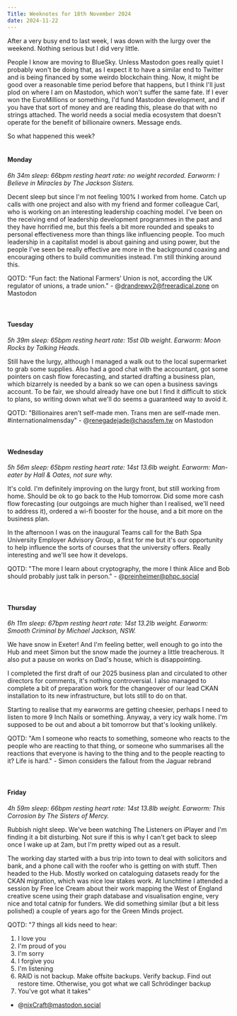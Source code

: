 ```yaml
--- 
Title: Weeknotes for 18th November 2024
date: 2024-11-22
---
```

After a very busy end to last week, I was down with the lurgy over the weekend. Nothing serious but I did very little.

People I know are moving to BlueSky. Unless Mastodon goes really quiet I probably won't be doing that, as I expect it to have a similar end to Twitter and is being financed by some weirdo blockchain thing. Now, it might be good over a reasonable time period before that happens, but I think I'll just plod on where I am on Mastodon, which won't suffer the same fate. If I ever won the EuroMillions or something, I'd fund Mastodon development, and if you have that sort of money and are reading this, please do that with no strings attached. The world needs a social media ecosystem that doesn't operate for the benefit of billionaire owners. Message ends.

So what happened this week?
<br> 
<br>  
 

#### Monday
_6h 34m sleep: 66bpm resting heart rate: no weight recorded. Earworm: I Believe in Miracles by The Jackson Sisters._

Decent sleep but since I'm not feeling 100% I worked from home. Catch up calls with one project and also with my friend and former colleague Carl, who is working on an interesting leadership coaching model. I've been on the receiving end of leadership development programmes in the past and they have horrified me, but this feels a bit more rounded and speaks to personal effectiveness more than things like influencing people. Too much leadership in a capitalist model is about gaining and using power, but the people I've seen be really effective are more in the background coaxing and encouraging others to build communities instead. I'm still thinking around this.

QOTD: "Fun fact: the National Farmers’ Union is not, according the UK regulator of unions, a trade union." - @drandrewv2@freeradical.zone on Mastodon
<br>  
<br>  

#### Tuesday
_5h 39m sleep: 65bpm resting heart rate: 15st 0lb weight. Earworm: Moon Rocks by Talking Heads._

Still have the lurgy, although I managed a walk out to the local supermarket to grab some supplies. Also had a good chat with the accountant, got some pointers on cash flow forecasting, and started drafting a business plan, which bizarrely is needed by a bank so we can open a business savings account. To be fair, we should already have one but I find it difficult to stick to plans, so writing down what we'll do seems a guaranteed way to avoid it.

QOTD: "Billionaires aren’t self-made men. Trans men are self-made men. #internationalmensday" - @renegadejade@chaosfem.tw on Mastodon
<br>  
<br>  


#### Wednesday
_5h 56m sleep: 65bpm resting heart rate: 14st 13.6lb weight. Earworm: Man-eater by Hall & Oates, not sure why._

It's cold. I'm definitely improving on the lurgy front, but still working from home. Should be ok to go back to the Hub tomorrow. Did some more cash flow forecasting (our outgoings are much higher than I realised, we'll need to address it), ordered a wi-fi booster for the house, and a bit more on the business plan.

In the afternoon I was on the inaugural Teams call for the Bath Spa University Employer Advisory Group, a first for me but it's our opportunity to help influence the sorts of courses that the university offers. Really interesting and we'll see how it develops.

QOTD: "The more I learn about cryptography, the more I think Alice and Bob should probably just talk in person." - @preinheimer@phpc.social
<br>  
<br>


#### Thursday
_6h 11m sleep: 67bpm resting heart rate: 14st 13.2lb weight. Earworm: Smooth Criminal by Michael Jackson, NSW._

We have snow in Exeter! And I'm feeling better, well enough to go into the Hub and meet Simon but the snow made the journey a little treacherous. It also put a pause on works on Dad's house, which is disappointing.

I completed the first draft of our 2025 business plan and circulated to other directors for comments, it's nothing controversial. I also managed to complete a bit of preparation work for the changeover of our lead CKAN installation to its new infrastructure, but lots still to do on that.

Starting to realise that my earworms are getting cheesier, perhaps I need to listen to more 9 Inch Nails or something. Anyway, a very icy walk home. I'm supposed to be out and about a bit tomorrow but that's looking unlikely.

QOTD: "Am I someone who reacts to something, someone who reacts to the people who are reacting to that thing, or someone who summarises all the reactions that everyone is having to the thing and to the people reacting to it? Life is hard." - Simon considers the fallout from the Jaguar rebrand
<br>  
<br>


#### Friday
_4h 59m sleep: 66bpm resting heart rate: 14st 13.8lb weight. Earworm: This Corrosion by The Sisters of Mercy._

Rubbish night sleep. We've been watching The Listeners on iPlayer and I'm finding it a bit disturbing. Not sure if this is why I can't get back to sleep once I wake up at 2am, but I'm pretty wiped out as a result.

The working day started with a bus trip into town to deal with solicitors and bank, and a phone call with the roofer who is getting on with stuff. Then headed to the Hub. Mostly worked on cataloguing datasets ready for the CKAN migration, which was nice low stakes work. At lunchtime I attended a session by Free Ice Cream about their work mapping the West of England creative scene using their graph database and visualisation engine, very nice and total catnip for funders. We did something similar (but a bit less polished) a couple of years ago for the Green Minds project.

QOTD: "7 things all kids need to hear: 
1. I love you 
2. I'm proud of you 
3. I'm sorry 
4. I forgive you 
5. I'm listening 
6. RAID is not backup. Make offsite backups. Verify backup. Find out restore time. Otherwise, you got what we call Schrödinger backup 
7. You've got what it takes"
- @nixCraft@mastodon.social
<br>  
